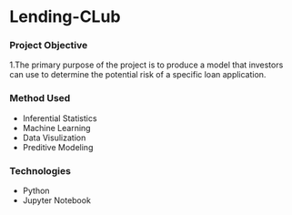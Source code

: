 # Lending-CLub

### Project Objective
1.The primary purpose of the project is to produce a model that investors can use to determine the potential risk of a specific loan application. 
### Method Used
* Inferential Statistics
* Machine Learning 
* Data Visulization 
* Preditive Modeling
### Technologies 
* Python 
* Jupyter Notebook
